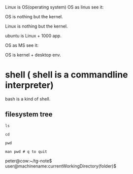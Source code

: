 Linux is OS(operating system)
OS as linus see it:

OS is nothing but the kernel.

Linux is nothing but the kernel.

ubuntu is Linux + 1000 app.

OS as MS see it:

OS is kernel + desktop env.

# shell ( shell is a commandline interpreter)

bash is a kind of shell. 

## filesystem tree

    ls

    cd 

    pwd

    man pwd # q to quit

peter@cow:~/tg-note$
user@machinename:currentWorkingDirectory(folder)$
